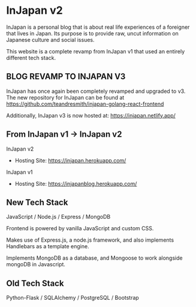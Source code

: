 # InJapan v2
InJapan is a personal blog that is about real life experiences of a foreigner that lives in Japan. Its purpose is to provide raw, uncut information on Japanese culture and social issues.

This website is a complete revamp from InJapan v1 that used an entirely different tech stack.

## BLOG REVAMP TO INJAPAN V3

InJapan has once again been completely revamped and upgraded to v3. The new repository for InJapan can be found at https://github.com/teandresmith/injapan-golang-react-frontend

Additionally, InJapan v3 is now hosted at: https://injapan.netlify.app/

## From InJapan v1 -> InJapan v2

InJapan v2 
- Hosting Site: https://injapan.herokuapp.com/

InJapan v1
- Hosting Site: https://injapanblog.herokuapp.com/

## New Tech Stack

JavaScript / Node.js / Express / MongoDB

Frontend is powered by vanilla JavaScript and custom CSS.

Makes use of Express.js, a node.js framework, and also implements Handlebars as a template engine.

Implements MongoDB as a database, and Mongoose to work alongside mongoDB in Javascript.


## Old Tech Stack

Python-Flask / SQLAlchemy / PostgreSQL / Bootstrap


